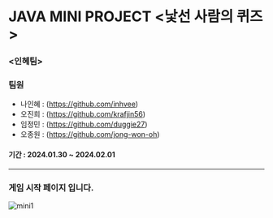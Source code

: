 # JAVA MINI PROJECT <낯선 사람의 퀴즈 >


### <인혜팀>
### 팀원  
- 나인혜 :  (https://github.com/inhvee)
- 오진희 :  (https://github.com/krafjin56)
- 임정민 :  (https://github.com/duggie27)
- 오종원 :  (https://github.com/jong-won-oh)

#### 기간 :  2024.01.30 ~ 2024.02.01
----


### 게임 시작 페이지 입니다.
![mini1](https://github.com/krafjin56/krafjin56/assets/157596156/82462050-75c6-4e61-a454-ccadd9b573be)



